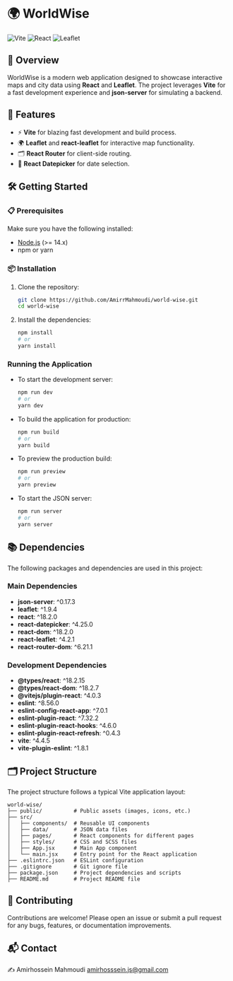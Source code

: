 
# 🌍 WorldWise

![Vite](https://img.shields.io/badge/Vite-646CFF?style=for-the-badge&logo=vite&logoColor=white)
![React](https://img.shields.io/badge/React-20232A?style=for-the-badge&logo=react&logoColor=61DAFB)
![Leaflet](https://img.shields.io/badge/Leaflet-199900?style=for-the-badge&logo=leaflet&logoColor=white)

## 📝 Overview
WorldWise is a modern web application designed to showcase interactive maps and city data using **React** and **Leaflet**. The project leverages **Vite** for a fast development experience and **json-server** for simulating a backend.

## 🚀 Features
- ⚡ **Vite** for blazing fast development and build process.
- 🌍 **Leaflet** and **react-leaflet** for interactive map functionality.
- 🗂️ **React Router** for client-side routing.
- 📅 **React Datepicker** for date selection.

## 🛠️ Getting Started

### 📋 Prerequisites
Make sure you have the following installed:
- [Node.js](https://nodejs.org/) (>= 14.x)
- npm or yarn

### 📦 Installation
1. Clone the repository:
   ```bash
   git clone https://github.com/AmirrMahmoudi/world-wise.git
   cd world-wise
   ```

2. Install the dependencies:
   ```bash
   npm install
   # or
   yarn install
   ```

###  Running the Application
- To start the development server:
  ```bash
  npm run dev
  # or
  yarn dev
  ```

- To build the application for production:
  ```bash
  npm run build
  # or
  yarn build
  ```

- To preview the production build:
  ```bash
  npm run preview
  # or
  yarn preview
  ```

- To start the JSON server:
  ```bash
  npm run server
  # or
  yarn server
  ```

## 📚 Dependencies
The following packages and dependencies are used in this project:

### Main Dependencies
- **json-server**: ^0.17.3
- **leaflet**: ^1.9.4
- **react**: ^18.2.0
- **react-datepicker**: ^4.25.0
- **react-dom**: ^18.2.0
- **react-leaflet**: ^4.2.1
- **react-router-dom**: ^6.21.1

### Development Dependencies
- **@types/react**: ^18.2.15
- **@types/react-dom**: ^18.2.7
- **@vitejs/plugin-react**: ^4.0.3
- **eslint**: ^8.56.0
- **eslint-config-react-app**: ^7.0.1
- **eslint-plugin-react**: ^7.32.2
- **eslint-plugin-react-hooks**: ^4.6.0
- **eslint-plugin-react-refresh**: ^0.4.3
- **vite**: ^4.4.5
- **vite-plugin-eslint**: ^1.8.1

## 🗂️ Project Structure
The project structure follows a typical Vite application layout:

```
world-wise/
├── public/          # Public assets (images, icons, etc.)
├── src/
│   ├── components/  # Reusable UI components
│   ├── data/        # JSON data files
│   ├── pages/       # React components for different pages
│   ├── styles/      # CSS and SCSS files
│   ├── App.jsx      # Main App component
│   └── main.jsx     # Entry point for the React application
├── .eslintrc.json   # ESLint configuration
├── .gitignore       # Git ignore file
├── package.json     # Project dependencies and scripts
├── README.md        # Project README file
```

## 🤝 Contributing
Contributions are welcome! Please open an issue or submit a pull request for any bugs, features, or documentation improvements.

## 📬 Contact
 ✍️ Amirhossein Mahmoudi amirhosssein.js@gmail.com  


